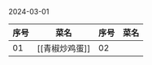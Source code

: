 2024-03-01

| 序号  | 菜名        | 序号  | 菜名  |
| --- | --------- | --- | --- |
| 01  | [[青椒炒鸡蛋]] | 02  |     |

